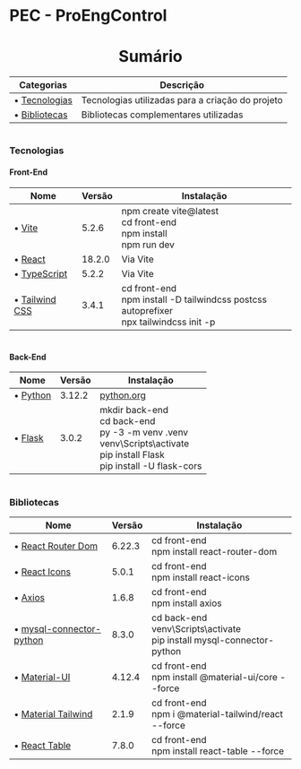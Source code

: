 # PEC - ProEngControl

<h1 align="center"> Sumário </h1>

| Categorias | Descrição |
|------------|------------|
| • [Tecnologias](#tecnologias) | Tecnologias utilizadas para a criação do projeto |
| • [Bibliotecas](#bibliotecas) | Bibliotecas complementares utilizadas |
#

### Tecnologias
#### Front-End
| Nome | Versão | Instalação |
| - | - | - |
| • [Vite](https://vitejs.dev/) | 5.2.6 | npm create vite@latest <br/> cd front-end <br/> npm install <br/> npm run dev |
| • [React](https://react.dev/) | 18.2.0 | Via Vite |
| • [TypeScript](https://www.typescriptlang.org/) | 5.2.2 | Via Vite |
| • [Tailwind CSS](https://tailwindcss.com/) | 3.4.1 | cd front-end <br/> npm install -D tailwindcss postcss autoprefixer <br/> npx tailwindcss init -p |
#

#### Back-End
| Nome | Versão | Instalação |
| - | - | - |
| • [Python](https://www.python.org/) | 3.12.2 | [python.org](https://www.python.org/downloads/) |
| • [Flask](https://flask.palletsprojects.com/en/3.0.x/) | 3.0.2 | mkdir back-end <br/> cd back-end <br/> py -3 -m venv .venv <br/> venv\Scripts\activate  <br/> pip install Flask <br/> pip install -U flask-cors |
#

### Bibliotecas
| Nome | Versão | Instalação |
| - | - | - |
| • [React Router Dom](https://reactrouter.com/en/main) | 6.22.3 | cd front-end <br/> npm install react-router-dom |
| • [React Icons](https://react-icons-v2.vercel.app/) | 5.0.1 | cd front-end <br/> npm install react-icons |
| • [Axios](https://axios-http.com/ptbr/docs/intro) | 1.6.8 | cd front-end <br/> npm install axios |
| • [mysql-connector-python](https://pypi.org/project/mysql-connector-python/) | 8.3.0  | cd back-end <br/> venv\Scripts\activate <br/> pip install mysql-connector-python |
| • [Material-UI](https://v4.mui.com/pt/) | 4.12.4 | cd front-end <br/> npm install @material-ui/core --force |
| • [Material Tailwind](https://www.material-tailwind.com/) | 2.1.9 | cd front-end <br/> npm i @material-tailwind/react --force |
| • [React Table]() | 7.8.0 | cd front-end <br/> npm install react-table --force |
